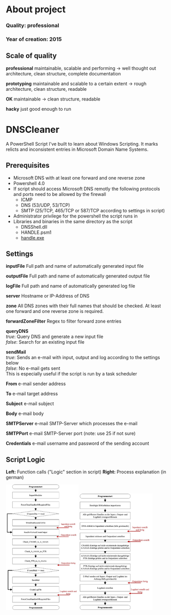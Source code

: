 # About project
### Quality: **professional**
### Year of creation: 2015

## Scale of quality
**professional**
maintainable, scalable and performing -> well thought out architecture, clean structure, complete documentation

**prototyping**
maintainable and scalable to a certain extent -> rough architecture, clean structure, readable

**OK**
maintainable -> clean structure, readable

**hacky**
just good enough to run

# DNSCleaner
A PowerShell Script I've built to learn about Windows Scripting. It marks relicts and inconsistent entries in Microsoft Domain Name Systems.

## Prerequisites
- Microsoft DNS with at least one forward and one reverse zone
- Powershell 4.0
- If script should access Microsoft DNS remotly the following protocols and ports need to be allowed by the firewall
	- ICMP
	- DNS (53/UDP, 53/TCP)
	- SMTP (25/TCP, 465/TCP or 587/TCP according to settings in script)
- Administrator privilege for the powershell the script runs in
- Libraries and binaries in the same directory as the script
	- DNSShell.dll
	- HANDLE.psm1
	- [handle.exe](https://docs.microsoft.com/en-us/sysinternals/downloads/handle)

## Settings
**inputFile**
Full path and name of automatically generated input file

**outputFile**
Full path and name of automatically generated output file

**logFile**
Full path and name of automatically generated log file

**server**
Hostname or IP-Address of DNS

**zone**
All DNS zones with their full names that should be checked. At least one forward and one reverse zone is required.

**forwardZoneFilter**
Regex to filter forward zone entries

**queryDNS**<br>
*true*: Query DNS and generate a new input file<br>
*false*: Search for an existing input file

**sendMail**<br>
*true*: Sends an e-mail with input, output and log according to the settings below<br>
*false*: No e-mail gets sent<br>
This is especially useful if the script is run by a task scheduler

**From**
e-mail sender address

**To**
e-mail target address

**Subject**
e-mail subject

**Body**
e-mail body

**SMTPServer**
e-mail SMTP-Server which processes the e-mail

**SMTPPort**
e-mail SMTP-Server port (note: use 25 if not sure)

**Credentials**
e-mail username and password of the sending account

## Script Logic
**Left:** Function calls ("Logic" section in script) 
**Right:** Process explanation (in german)

<p float="left">
	<img src="readme-img/DNSCleaner-logic.jpg" width="45%">
	<img src="readme-img/DNSCleaner-description.jpg" width="45%">
</p>